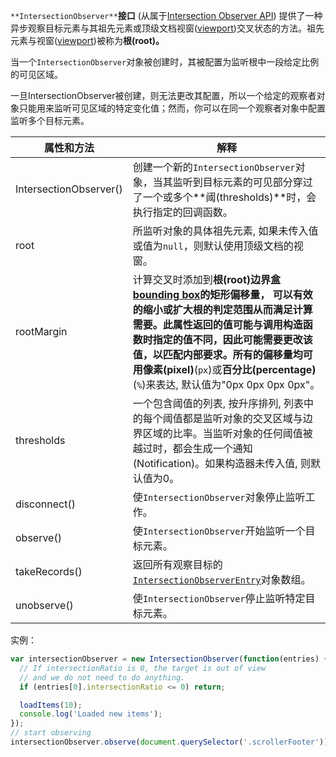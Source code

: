 `**IntersectionObserver**`**接口** (从属于[Intersection Observer API](https://developer.mozilla.org/en-US/docs/Web/API/Intersection_Observer_API)) 提供了一种异步观察目标元素与其祖先元素或顶级文档视窗([viewport](https://developer.mozilla.org/zh-CN/docs/Glossary/Viewport))交叉状态的方法。祖先元素与视窗([viewport](https://developer.mozilla.org/zh-CN/docs/Glossary/Viewport))被称为**根(root)。**

当一个`IntersectionObserver`对象被创建时，其被配置为监听根中一段给定比例的可见区域。

一旦IntersectionObserver被创建，则无法更改其配置，所以一个给定的观察者对象只能用来监听可见区域的特定变化值；然而，你可以在同一个观察者对象中配置监听多个目标元素。

| 属性和方法             | 解释                                                         |
| ---------------------- | ------------------------------------------------------------ |
| IntersectionObserver() | 创建一个新的`IntersectionObserver`对象，当其监听到目标元素的可见部分穿过了一个或多个**阈(thresholds)**时，会执行指定的回调函数。 |
| root                   | 所监听对象的具体祖先元素, 如果未传入值或值为`null`，则默认使用顶级文档的视窗。 |
| rootMargin             | 计算交叉时添加到**根(root)**边界盒[bounding box](https://developer.mozilla.org/en-US/docs/Glossary/bounding_box)的矩形偏移量， 可以有效的缩小或扩大根的判定范围从而满足计算需要。此属性返回的值可能与调用构造函数时指定的值不同，因此可能需要更改该值，以匹配内部要求。所有的偏移量均可用**像素(pixel)**(`px`)或**百分比(percentage)**(`%`)来表达, 默认值为"0px 0px 0px 0px"。 |
| thresholds             | 一个包含阈值的列表, 按升序排列, 列表中的每个阈值都是监听对象的交叉区域与边界区域的比率。当监听对象的任何阈值被越过时，都会生成一个通知(Notification)。如果构造器未传入值, 则默认值为0。 |
| disconnect()           | 使`IntersectionObserver`对象停止监听工作。                   |
| observe()              | 使`IntersectionObserver`开始监听一个目标元素。               |
| takeRecords()          | 返回所有观察目标的[`IntersectionObserverEntry`](https://developer.mozilla.org/zh-CN/docs/Web/API/IntersectionObserverEntry)对象数组。 |
| unobserve()            | 使`IntersectionObserver`停止监听特定目标元素。               |

 实例：

```javascript
var intersectionObserver = new IntersectionObserver(function(entries) {
  // If intersectionRatio is 0, the target is out of view
  // and we do not need to do anything.
  if (entries[0].intersectionRatio <= 0) return;

  loadItems(10);
  console.log('Loaded new items');
});
// start observing
intersectionObserver.observe(document.querySelector('.scrollerFooter'));
```

